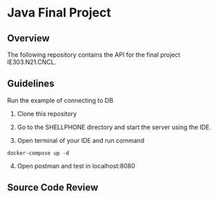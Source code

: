 # Java Final Project

## Overview
The following repository contains the API for the final project IE303.N21.CNCL.

## Guidelines
Run the example of connecting to DB

1. Clone this repository

2. Go to the SHELLPHONE directory and start the server using the IDE.

3. Open terminal of your IDE and run command

```
docker-compose up -d
```

4. Open postman and test in localhost:8080
## Source Code Review
